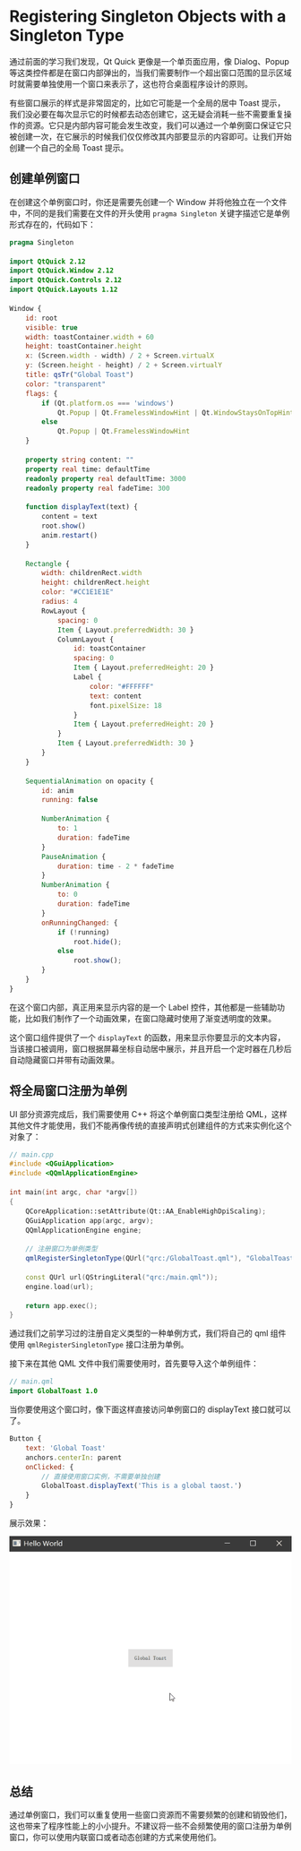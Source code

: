 # Registering Singleton Objects with a Singleton Type

通过前面的学习我们发现，Qt Quick 更像是一个单页面应用，像 Dialog、Popup 等这类控件都是在窗口内部弹出的，当我们需要制作一个超出窗口范围的显示区域时就需要单独使用一个窗口来表示了，这也符合桌面程序设计的原则。

有些窗口展示的样式是非常固定的，比如它可能是一个全局的居中 Toast 提示，我们没必要在每次显示它的时候都去动态创建它，这无疑会消耗一些不需要重复操作的资源。它只是内部内容可能会发生改变，我们可以通过一个单例窗口保证它只被创建一次，在它展示的时候我们仅仅修改其内部要显示的内容即可。让我们开始创建一个自己的全局 Toast 提示。

## 创建单例窗口

在创建这个单例窗口时，你还是需要先创建一个 Window 并将他独立在一个文件中，不同的是我们需要在文件的开头使用 `pragma Singleton` 关键字描述它是单例形式存在的，代码如下：

```QML
pragma Singleton

import QtQuick 2.12
import QtQuick.Window 2.12
import QtQuick.Controls 2.12
import QtQuick.Layouts 1.12

Window {
    id: root
    visible: true
    width: toastContainer.width + 60
    height: toastContainer.height
    x: (Screen.width - width) / 2 + Screen.virtualX
    y: (Screen.height - height) / 2 + Screen.virtualY
    title: qsTr("Global Toast")
    color: "transparent"
    flags: {
        if (Qt.platform.os === 'windows')
            Qt.Popup | Qt.FramelessWindowHint | Qt.WindowStaysOnTopHint
        else
            Qt.Popup | Qt.FramelessWindowHint
    }

    property string content: ""
    property real time: defaultTime
    readonly property real defaultTime: 3000
    readonly property real fadeTime: 300

    function displayText(text) {
        content = text
        root.show()
        anim.restart()
    }

    Rectangle {
        width: childrenRect.width
        height: childrenRect.height
        color: "#CC1E1E1E"
        radius: 4
        RowLayout {
            spacing: 0
            Item { Layout.preferredWidth: 30 }
            ColumnLayout {
                id: toastContainer
                spacing: 0
                Item { Layout.preferredHeight: 20 }
                Label {
                    color: "#FFFFFF"
                    text: content
                    font.pixelSize: 18
                }
                Item { Layout.preferredHeight: 20 }
            }
            Item { Layout.preferredWidth: 30 }
        }
    }

    SequentialAnimation on opacity {
        id: anim
        running: false

        NumberAnimation {
            to: 1
            duration: fadeTime
        }
        PauseAnimation {
            duration: time - 2 * fadeTime
        }
        NumberAnimation {
            to: 0
            duration: fadeTime
        }
        onRunningChanged: {
            if (!running)
                root.hide();
            else
                root.show();
        }
    }
}
```

在这个窗口内部，真正用来显示内容的是一个 Label 控件，其他都是一些辅助功能，比如我们制作了一个动画效果，在窗口隐藏时使用了渐变透明度的效果。

这个窗口组件提供了一个 `displayText` 的函数，用来显示你要显示的文本内容，当该接口被调用，窗口根据屏幕坐标自动居中展示，并且开启一个定时器在几秒后自动隐藏窗口并带有动画效果。

## 将全局窗口注册为单例

UI 部分资源完成后，我们需要使用 C++ 将这个单例窗口类型注册给 QML，这样其他文件才能使用，我们不能再像传统的直接声明式创建组件的方式来实例化这个对象了：

```C++
// main.cpp
#include <QGuiApplication>
#include <QQmlApplicationEngine>

int main(int argc, char *argv[])
{
    QCoreApplication::setAttribute(Qt::AA_EnableHighDpiScaling);
    QGuiApplication app(argc, argv);
    QQmlApplicationEngine engine;

    // 注册窗口为单例类型
    qmlRegisterSingletonType(QUrl("qrc:/GlobalToast.qml"), "GlobalToast", 1, 0, "GlobalToast");

    const QUrl url(QStringLiteral("qrc:/main.qml"));
    engine.load(url);

    return app.exec();
}
```

通过我们之前学习过的注册自定义类型的一种单例方式，我们将自己的 qml 组件使用 `qmlRegisterSingletonType` 接口注册为单例。

接下来在其他 QML 文件中我们需要使用时，首先要导入这个单例组件：

```QML
// main.qml
import GlobalToast 1.0
```

当你要使用这个窗口时，像下面这样直接访问单例窗口的 displayText 接口就可以了。

```QML
Button {
    text: 'Global Toast'
    anchors.centerIn: parent
    onClicked: {
        // 直接使用窗口实例，不需要单独创建
        GlobalToast.displayText('This is a global taost.')
    }
}
```

展示效果：

<img src="../images/Windows/galbal-toast.gif">

## 总结

通过单例窗口，我们可以重复使用一些窗口资源而不需要频繁的创建和销毁他们，这也带来了程序性能上的小小提升。不建议将一些不会频繁使用的窗口注册为单例窗口，你可以使用内联窗口或者动态创建的方式来使用他们。
